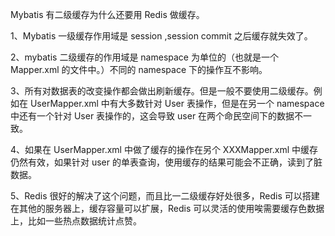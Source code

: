 Mybatis 有二级缓存为什么还要用 Redis 做缓存。

1、Mybatis 一级缓存作用域是 session ,session commit 之后缓存就失效了。

2、mybatis 二级缓存的作用域是 namespace 为单位的（也就是一个 Mapper.xml 的文件中。）不同的 namespace 下的操作互不影响。

3、所有对数据表的改变操作都会做出刷新缓存。但是一般不要使用二级缓存。例如在 UserMapper.xml 中有大多数针对 User 表操作，但是在另一个 namespace 中还有一个针对 User 表操作的，这会导致 user 在两个命民空间下的数据不一致。

4、如果在 UserMapper.xml 中做了缓存的操作在另个 XXXMapper.xml 中缓存仍然有效，如果针对 user 的单表查询，使用缓存的结果可能会不正确，读到了脏数据。

5、Redis 很好的解决了这个问题，而且比一二级缓存好处很多，Redis 可以搭建在其他的服务器上，缓存容量可以扩展，Redis 可以灵活的使用唉需要缓存色数据上，比如一些热点数据统计点赞。